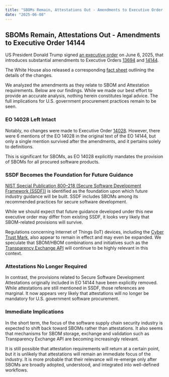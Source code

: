 ```yaml
---
title: "SBOMs Remain, Attestations Out - Amendments to Executive Order 14144"
date: "2025-06-08"
---
```


## SBOMs Remain, Attestations Out - Amendments to Executive Order 14144

US President Donald Trump signed [an executive order](https://www.whitehouse.gov/presidential-actions/2025/06/sustaining-select-efforts-to-strengthen-the-nations-cybersecurity-and-amending-executive-order-13694-and-executive-order-14144/) on June 6, 2025, that introduces substantial amendments to Executive Orders [13694](https://www.federalregister.gov/documents/2015/04/02/2015-07788/blocking-the-property-of-certain-persons-engaging-in-significant-malicious-cyber-enabled-activities) and [14144](https://www.federalregister.gov/documents/2025/01/17/2025-01470/strengthening-and-promoting-innovation-in-the-nations-cybersecurity).

The White House also released a corresponding [fact sheet](https://www.whitehouse.gov/fact-sheets/2025/06/fact-sheet-president-donald-j-trump-reprioritizes-cybersecurity-efforts-to-protect-america/) outlining the details of the changes.

We analyzed the amendments as they relate to SBOM and Attestation requirements. Below are our findings. While we made our best effort to provide an accurate analysis, nothing herein constitutes legal advice. The full implications for U.S. government procurement practices remain to be seen.

### EO 14028 Left Intact

Notably, no changes were made to Executive Order [14028](https://www.federalregister.gov/documents/2021/05/17/2021-10460/improving-the-nations-cybersecurity). However, there were 6 mentions of the EO 14028 in the original text of the EO 14144, but only a single mention survived after the amendments, and it pertains solely to definitions.

This is significant for SBOMs, as EO 14028 explicitly mandates the provision of SBOMs for all procured software products.

### SSDF Becomes the Foundation for Future Guidance

[NIST Special Publication 800–218 (Secure Software Development Framework (SSDF))](https://nvlpubs.nist.gov/nistpubs/SpecialPublications/NIST.SP.800-218.pdf) is identified as the foundation upon which future industry guidance will be built. SSDF includes SBOMs among its recommended practices for secure software development.

While we should expect that future guidance developed under this new executive order may differ from existing SSDF, it looks very likely that SBOM-related provisions will survive. 

Regulations concerning Internet of Things (IoT) devices, including the [Cyber Trust Mark](https://www.fcc.gov/CyberTrustMark), also appear to remain in effect and may even be expanded. We speculate that SBOM/HBOM combinations and initiatives such as the [Transparency Exchange API](https://github.com/CycloneDX/transparency-exchange-api/) will continue to be highly relevant in this context.

### Attestations No Longer Required

In contrast, the provisions related to Secure Software Development Attestations originally included in EO 14144 have been explicitly removed. While attestations are still mentioned in SSDF, those references are marginal. It now appears very likely that attestations will no longer be mandatory for U.S. government software procurement.

### Immediate Implications

In the short term, the focus of the software supply chain security industry is expected to shift back toward SBOMs rather than attestations. It also seems that mechanisms for SBOM storage, exchange and validation such as Transparency Exchange API are becoming increasingly relevant.

It is still possible that attestation requirements will return at a certain point, but it is unlikely that attestations will remain an immediate focus of the industry. It is more probable that their relevance will re-emerge only after SBOMs are broadly adopted, understood, and integrated into well-defined workflows.